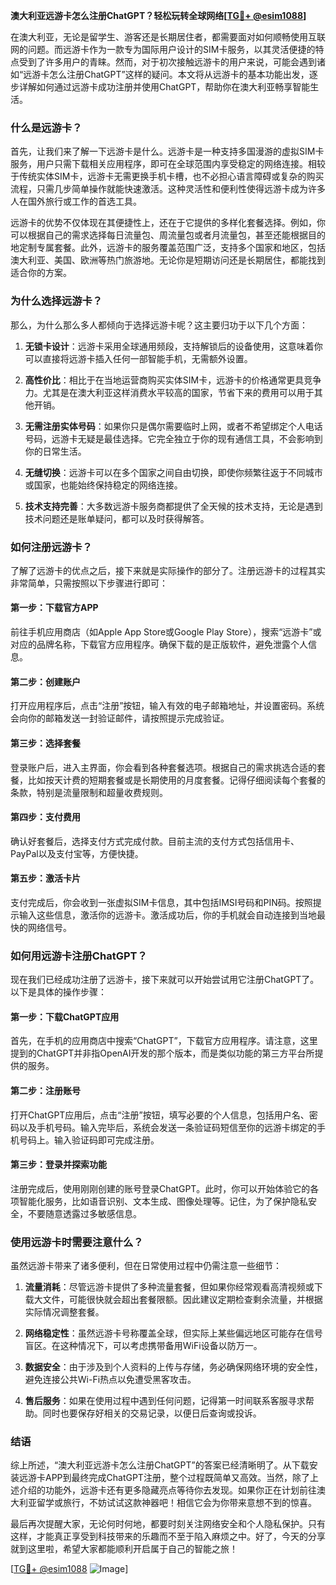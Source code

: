**澳大利亚远游卡怎么注册ChatGPT？轻松玩转全球网络[[TG💪+ @esim1088](https://t.me/s/esim1088)]**

在澳大利亚，无论是留学生、游客还是长期居住者，都需要面对如何顺畅使用互联网的问题。而远游卡作为一款专为国际用户设计的SIM卡服务，以其灵活便捷的特点受到了许多用户的青睐。然而，对于初次接触远游卡的用户来说，可能会遇到诸如“远游卡怎么注册ChatGPT”这样的疑问。本文将从远游卡的基本功能出发，逐步详解如何通过远游卡成功注册并使用ChatGPT，帮助你在澳大利亚畅享智能生活。

### **什么是远游卡？**

首先，让我们来了解一下远游卡是什么。远游卡是一种支持多国漫游的虚拟SIM卡服务，用户只需下载相关应用程序，即可在全球范围内享受稳定的网络连接。相较于传统实体SIM卡，远游卡无需更换手机卡槽，也不必担心语言障碍或复杂的购买流程，只需几步简单操作就能快速激活。这种灵活性和便利性使得远游卡成为许多人在国外旅行或工作的首选工具。

远游卡的优势不仅体现在其便捷性上，还在于它提供的多样化套餐选择。例如，你可以根据自己的需求选择每日流量包、周流量包或者月流量包，甚至还能根据目的地定制专属套餐。此外，远游卡的服务覆盖范围广泛，支持多个国家和地区，包括澳大利亚、美国、欧洲等热门旅游地。无论你是短期访问还是长期居住，都能找到适合你的方案。

### **为什么选择远游卡？**

那么，为什么那么多人都倾向于选择远游卡呢？这主要归功于以下几个方面：

1. **无锁卡设计**：远游卡采用全球通用频段，支持解锁后的设备使用，这意味着你可以直接将远游卡插入任何一部智能手机，无需额外设置。
   
2. **高性价比**：相比于在当地运营商购买实体SIM卡，远游卡的价格通常更具竞争力。尤其是在澳大利亚这样消费水平较高的国家，节省下来的费用可以用于其他开销。

3. **无需注册实体号码**：如果你只是偶尔需要临时上网，或者不希望绑定个人电话号码，远游卡无疑是最佳选择。它完全独立于你的现有通信工具，不会影响到你的日常生活。

4. **无缝切换**：远游卡可以在多个国家之间自由切换，即使你频繁往返于不同城市或国家，也能始终保持稳定的网络连接。

5. **技术支持完善**：大多数远游卡服务商都提供了全天候的技术支持，无论是遇到技术问题还是账单疑问，都可以及时获得解答。

### **如何注册远游卡？**

了解了远游卡的优点之后，接下来就是实际操作的部分了。注册远游卡的过程其实非常简单，只需按照以下步骤进行即可：

#### **第一步：下载官方APP**
前往手机应用商店（如Apple App Store或Google Play Store），搜索“远游卡”或对应的品牌名称，下载官方应用程序。确保下载的是正版软件，避免泄露个人信息。

#### **第二步：创建账户**
打开应用程序后，点击“注册”按钮，输入有效的电子邮箱地址，并设置密码。系统会向你的邮箱发送一封验证邮件，请按照提示完成验证。

#### **第三步：选择套餐**
登录账户后，进入主界面，你会看到各种套餐选项。根据自己的需求挑选合适的套餐，比如按天计费的短期套餐或是长期使用的月度套餐。记得仔细阅读每个套餐的条款，特别是流量限制和超量收费规则。

#### **第四步：支付费用**
确认好套餐后，选择支付方式完成付款。目前主流的支付方式包括信用卡、PayPal以及支付宝等，方便快捷。

#### **第五步：激活卡片**
支付完成后，你会收到一张虚拟SIM卡信息，其中包括IMSI号码和PIN码。按照提示输入这些信息，激活你的远游卡。激活成功后，你的手机就会自动连接到当地最快的网络信号。

### **如何用远游卡注册ChatGPT？**

现在我们已经成功注册了远游卡，接下来就可以开始尝试用它注册ChatGPT了。以下是具体的操作步骤：

#### **第一步：下载ChatGPT应用**
首先，在手机的应用商店中搜索“ChatGPT”，下载官方应用程序。请注意，这里提到的ChatGPT并非指OpenAI开发的那个版本，而是类似功能的第三方平台所提供的服务。

#### **第二步：注册账号**
打开ChatGPT应用后，点击“注册”按钮，填写必要的个人信息，包括用户名、密码以及手机号码。输入完毕后，系统会发送一条验证码短信至你的远游卡绑定的手机号码上。输入验证码即可完成注册。

#### **第三步：登录并探索功能**
注册完成后，使用刚刚创建的账号登录ChatGPT。此时，你可以开始体验它的各项智能化服务，比如语音识别、文本生成、图像处理等。记住，为了保护隐私安全，不要随意透露过多敏感信息。

### **使用远游卡时需要注意什么？**

虽然远游卡带来了诸多便利，但在日常使用过程中仍需注意一些细节：

1. **流量消耗**：尽管远游卡提供了多种流量套餐，但如果你经常观看高清视频或下载大文件，可能很快就会超出套餐限额。因此建议定期检查剩余流量，并根据实际情况调整套餐。

2. **网络稳定性**：虽然远游卡号称覆盖全球，但实际上某些偏远地区可能存在信号盲区。在这种情况下，可以考虑携带备用WiFi设备以防万一。

3. **数据安全**：由于涉及到个人资料的上传与存储，务必确保网络环境的安全性，避免连接公共Wi-Fi热点以免遭受黑客攻击。

4. **售后服务**：如果在使用过程中遇到任何问题，记得第一时间联系客服寻求帮助。同时也要保存好相关的交易记录，以便日后查询或投诉。

### **结语**

综上所述，“澳大利亚远游卡怎么注册ChatGPT”的答案已经清晰明了。从下载安装远游卡APP到最终完成ChatGPT注册，整个过程既简单又高效。当然，除了上述介绍的功能外，远游卡还有更多隐藏亮点等待你去发现。如果你正在计划前往澳大利亚留学或旅行，不妨试试这款神器吧！相信它会为你带来意想不到的惊喜。

最后再次提醒大家，无论何时何地，都要时刻关注网络安全和个人隐私保护。只有这样，才能真正享受到科技带来的乐趣而不至于陷入麻烦之中。好了，今天的分享就到这里啦，希望大家都能顺利开启属于自己的智能之旅！

[[TG💪+ @esim1088](https://t.me/s/esim1088) ![Image](https://i.postimg.cc/4NQfJmqS/Snipaste-2025-05-13-00-14-12.png)]
